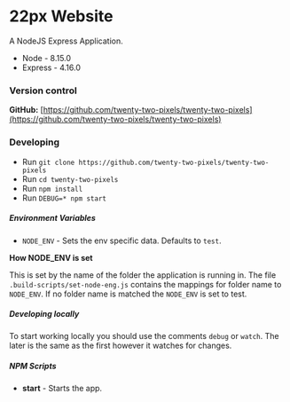 # 22px Website

A NodeJS Express Application.

* Node - 8.15.0
* Express - 4.16.0

### Version control
**GitHub:** [https://github.com/twenty-two-pixels/twenty-two-pixels](https://github.com/twenty-two-pixels/twenty-two-pixels)

### Developing

* Run `git clone https://github.com/twenty-two-pixels/twenty-two-pixels`
* Run `cd twenty-two-pixels`
* Run `npm install`
* Run `DEBUG=* npm start`

##### Environment Variables
* `NODE_ENV` - Sets the env specific data. Defaults to `test`.

**How NODE_ENV is set**

This is set by the name of the folder the application is running in.
The file `.build-scripts/set-node-eng.js` contains the mappings for folder name to `NODE_ENV`.
If no folder name is matched the `NODE_ENV` is set to test.


##### Developing locally

To start working locally you should use the comments `debug` or `watch`. The later is the same as the first however it watches for changes.

##### NPM Scripts
* **start** - Starts the app.
